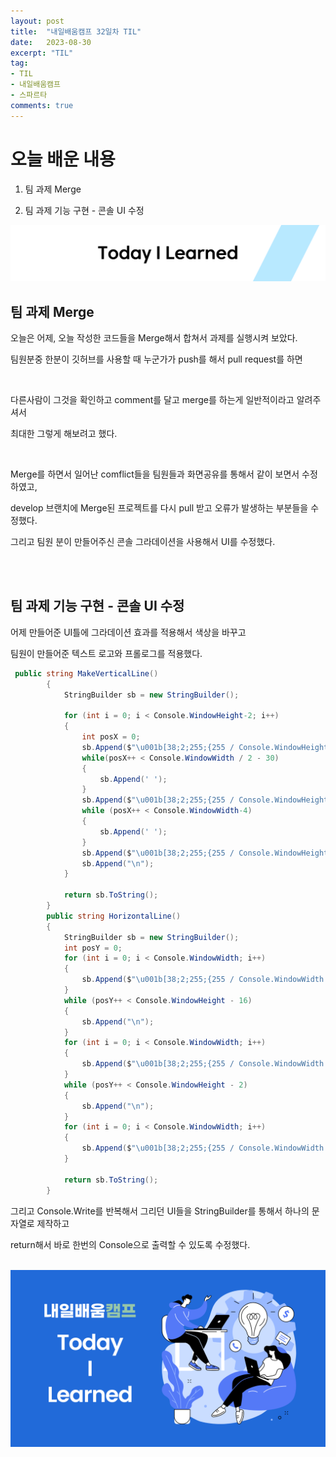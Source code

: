 ```yaml
---
layout: post
title:  "내일배움캠프 32일차 TIL"
date:   2023-08-30
excerpt: "TIL"
tag:
- TIL
- 내일배움캠프
- 스파르타
comments: true
---
```



# 오늘 배운 내용

1. 팀 과제 Merge

2. 팀 과제 기능 구현 - 콘솔 UI 수정
   


![nbcbanner](/assets/img/TILbanner.png)


## 팀 과제 Merge

오늘은 어제, 오늘 작성한 코드들을 Merge해서 합쳐서 과제를 실행시켜 보았다.

팀원분중 한분이 깃허브를 사용할 때 누군가가 push를 해서 pull request를 하면

<br/>

다른사람이 그것을 확인하고 comment를 달고 merge를 하는게 일반적이라고 알려주셔서

최대한 그렇게 해보려고 했다.

<br/>

Merge를 하면서 일어난 comflict들을 팀원들과 화면공유를 통해서 같이 보면서 수정하였고,

develop 브랜치에 Merge된 프로젝트를 다시 pull 받고 오류가 발생하는 부분들을 수정했다.

그리고 팀원 분이 만들어주신 콘솔 그라데이션을 사용해서 UI를 수정했다.

<br/>
<br/>

## 팀 과제 기능 구현 - 콘솔 UI 수정

어제 만들어준 UI틀에 그라데이션 효과를 적용해서 색상을 바꾸고

팀원이 만들어준 텍스트 로고와 프롤로그를 적용했다.

```cs
 public string MakeVerticalLine()
        {
            StringBuilder sb = new StringBuilder();

            for (int i = 0; i < Console.WindowHeight-2; i++)
            {
                int posX = 0;
                sb.Append($"\u001b[38;2;255;{255 / Console.WindowHeight * i};80m│");
                while(posX++ < Console.WindowWidth / 2 - 30)
                {
                    sb.Append(' ');
                }    
                sb.Append($"\u001b[38;2;255;{255 / Console.WindowHeight * i};80m│");
                while (posX++ < Console.WindowWidth-4)
                {
                    sb.Append(' ');
                }
                sb.Append($"\u001b[38;2;255;{255 / Console.WindowHeight * i};80m│");
                sb.Append("\n");
            }

            return sb.ToString();
        }
        public string HorizontalLine()
        {
            StringBuilder sb = new StringBuilder();
            int posY = 0;
            for (int i = 0; i < Console.WindowWidth; i++)
            {
                sb.Append($"\u001b[38;2;255;{255 / Console.WindowWidth * i};80m─");
            }
            while (posY++ < Console.WindowHeight - 16)
            {
                sb.Append("\n");
            }
            for (int i = 0; i < Console.WindowWidth; i++)
            {
                sb.Append($"\u001b[38;2;255;{255 / Console.WindowWidth * i};80m─");
            }
            while (posY++ < Console.WindowHeight - 2)
            {
                sb.Append("\n");
            }
            for (int i = 0; i < Console.WindowWidth; i++)
            {
                sb.Append($"\u001b[38;2;255;{255 / Console.WindowWidth * i};80m─");
            }

            return sb.ToString();
        }
```

그리고 Console.Write를 반복해서 그리던 UI들을 StringBuilder를 통해서 하나의 문자열로 제작하고

return해서 바로 한번의 Console으로 출력할 수 있도록 수정했다.
<br/>
<br/>

![nbcthumbnail](/assets/img/thumbnail-image.png)